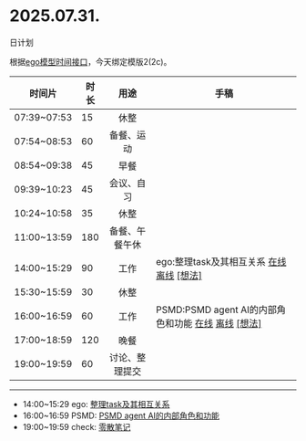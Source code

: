 # 2025.07.31.
日计划

根据[ego模型时间接口](https://gitee.com/hyg/blog/blob/master/timeflow.md)，今天绑定模版2(2c)。

| 时间片 | 时长 | 用途 | 手稿 |
| --- | --- | :---: | --- |
| 07:39~07:53 | 15 | 休整 |  |
| 07:54~08:53 | 60 | 备餐、运动 |  |
| 08:54~09:38 | 45 | 早餐 |  |
| 09:39~10:23 | 45 | 会议、自习 |  |
| 10:24~10:58 | 35 | 休整 |  |
| 11:00~13:59 | 180 | 备餐、午餐午休 |  |
| 14:00~15:29 | 90 | 工作 | ego:整理task及其相互关系 [在线](http://simp.ly/p/lsBYG9) [离线](../../draft/2025/20250731140000.md) <a href="mailto:huangyg@mars22.com?subject=关于2025.07.31.[ego:整理task及其相互关系]任务&body=日期: 20250731%0D%0A序号: 6%0D%0A手稿:../../draft/2025/20250731140000.md%0D%0A---请勿修改邮件主题及以上内容 从下一行开始写您的想法---%0D%0A">[想法]</a> |
| 15:30~15:59 | 30 | 休整 |  |
| 16:00~16:59 | 60 | 工作 | PSMD:PSMD agent AI的内部角色和功能 [在线](http://simp.ly/p/MpcbHD) [离线](../../draft/2025/20250731160000.md) <a href="mailto:huangyg@mars22.com?subject=关于2025.07.31.[PSMD:PSMD agent AI的内部角色和功能]任务&body=日期: 20250731%0D%0A序号: 8%0D%0A手稿:../../draft/2025/20250731160000.md%0D%0A---请勿修改邮件主题及以上内容 从下一行开始写您的想法---%0D%0A">[想法]</a> |
| 17:00~18:59 | 120 | 晚餐 |  |
| 19:00~19:59 | 60 | 讨论、整理提交 |  |

---

- 14:00~15:29	ego: [整理task及其相互关系](../../draft/2025/20250731.01.md)
- 16:00~16:59	PSMD: [PSMD agent AI的内部角色和功能](../../draft/2025/20250731.02.md)
- 19:00~19:59	check: [零散笔记](../../draft/2025/20250731.03.md)
